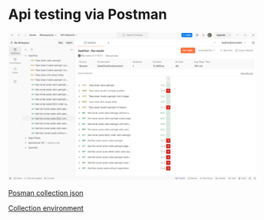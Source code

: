 # Api testing via Postman

![Run collection results screen](https://github.com/kirzhoy/postmanPortfolio/blob/main/Run%20collection%20Postman%20GeekTest.jpg)

[Posman collection json](https://github.com/kirzhoy/postmanPortfolio/blob/main/GeekTest.postman_collection.json)

[Collection environment](https://github.com/kirzhoy/postmanPortfolio/blob/main/GeekTestEnvironment.postman_environment.json)

